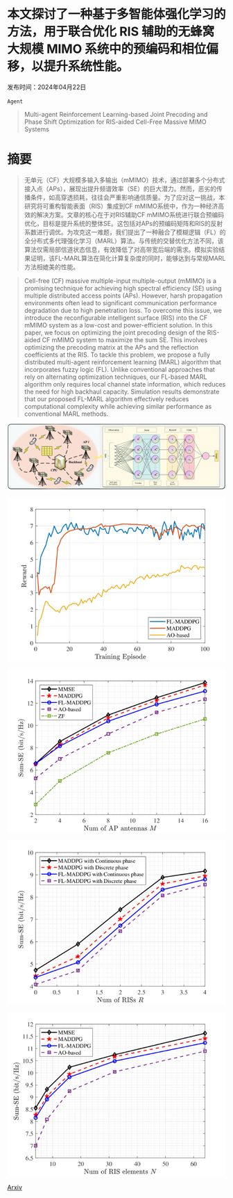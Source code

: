 # 本文探讨了一种基于多智能体强化学习的方法，用于联合优化 RIS 辅助的无蜂窝大规模 MIMO 系统中的预编码和相位偏移，以提升系统性能。

发布时间：2024年04月22日

`Agent`

> Multi-agent Reinforcement Learning-based Joint Precoding and Phase Shift Optimization for RIS-aided Cell-Free Massive MIMO Systems

# 摘要

> 无单元（CF）大规模多输入多输出（mMIMO）技术，通过部署多个分布式接入点（APs），展现出提升频谱效率（SE）的巨大潜力。然而，恶劣的传播条件，如高穿透损耗，往往会严重影响通信质量。为了应对这一挑战，本研究将可重构智能表面（RIS）集成到CF mMIMO系统中，作为一种经济高效的解决方案。文章的核心在于对RIS辅助CF mMIMO系统进行联合预编码优化，目标是提升系统的整体SE。这包括对APs的预编码矩阵和RIS的反射系数进行调优。为攻克这一难题，我们提出了一种融合了模糊逻辑（FL）的全分布式多代理强化学习（MARL）算法。与传统的交替优化方法不同，该算法仅需局部信道状态信息，有效降低了对高带宽后端的需求。模拟实验结果证明，该FL-MARL算法在简化计算复杂度的同时，能够达到与常规MARL方法相媲美的性能。

> Cell-free (CF) massive multiple-input multiple-output (mMIMO) is a promising technique for achieving high spectral efficiency (SE) using multiple distributed access points (APs). However, harsh propagation environments often lead to significant communication performance degradation due to high penetration loss. To overcome this issue, we introduce the reconfigurable intelligent surface (RIS) into the CF mMIMO system as a low-cost and power-efficient solution. In this paper, we focus on optimizing the joint precoding design of the RIS-aided CF mMIMO system to maximize the sum SE. This involves optimizing the precoding matrix at the APs and the reflection coefficients at the RIS. To tackle this problem, we propose a fully distributed multi-agent reinforcement learning (MARL) algorithm that incorporates fuzzy logic (FL). Unlike conventional approaches that rely on alternating optimization techniques, our FL-based MARL algorithm only requires local channel state information, which reduces the need for high backhaul capacity. Simulation results demonstrate that our proposed FL-MARL algorithm effectively reduces computational complexity while achieving similar performance as conventional MARL methods.

![本文探讨了一种基于多智能体强化学习的方法，用于联合优化 RIS 辅助的无蜂窝大规模 MIMO 系统中的预编码和相位偏移，以提升系统性能。](../../../paper_images/2404.14092/x1.png)

![本文探讨了一种基于多智能体强化学习的方法，用于联合优化 RIS 辅助的无蜂窝大规模 MIMO 系统中的预编码和相位偏移，以提升系统性能。](../../../paper_images/2404.14092/x2.png)

![本文探讨了一种基于多智能体强化学习的方法，用于联合优化 RIS 辅助的无蜂窝大规模 MIMO 系统中的预编码和相位偏移，以提升系统性能。](../../../paper_images/2404.14092/x3.png)

![本文探讨了一种基于多智能体强化学习的方法，用于联合优化 RIS 辅助的无蜂窝大规模 MIMO 系统中的预编码和相位偏移，以提升系统性能。](../../../paper_images/2404.14092/x4.png)

![本文探讨了一种基于多智能体强化学习的方法，用于联合优化 RIS 辅助的无蜂窝大规模 MIMO 系统中的预编码和相位偏移，以提升系统性能。](../../../paper_images/2404.14092/x5.png)

[Arxiv](https://arxiv.org/abs/2404.14092)